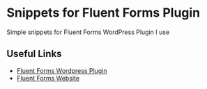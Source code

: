 # Snippets for Fluent Forms Plugin
Simple snippets for Fluent Forms WordPress Plugin I use

## Useful Links
- [Fluent Forms Wordpress Plugin](https://wordpress.org/plugins/fluentform/)
- [Fluent Forms Website](https://fluentforms.com/)
